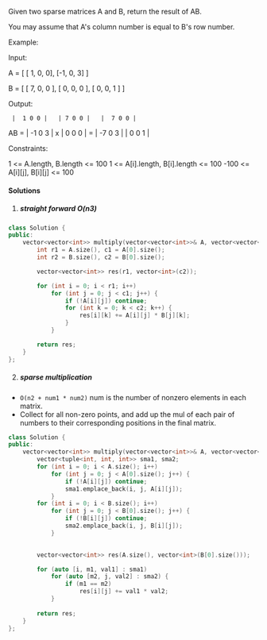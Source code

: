 Given two sparse matrices A and B, return the result of AB.

You may assume that A's column number is equal to B's row number.

Example:

Input:

A = [
  [ 1, 0, 0],
  [-1, 0, 3]
]

B = [
  [ 7, 0, 0 ],
  [ 0, 0, 0 ],
  [ 0, 0, 1 ]
]

Output:

     |  1 0 0 |   | 7 0 0 |   |  7 0 0 |
AB = | -1 0 3 | x | 0 0 0 | = | -7 0 3 |
                  | 0 0 1 |
 

Constraints:

1 <= A.length, B.length <= 100
1 <= A[i].length, B[i].length <= 100
-100 <= A[i][j], B[i][j] <= 100


#### Solutions

1. ##### straight forward O(n3)

```cpp
class Solution {
public:
    vector<vector<int>> multiply(vector<vector<int>>& A, vector<vector<int>>& B) {
        int r1 = A.size(), c1 = A[0].size();
        int r2 = B.size(), c2 = B[0].size();

        vector<vector<int>> res(r1, vector<int>(c2));

        for (int i = 0; i < r1; i++)
            for (int j = 0; j < c1; j++) {
                if (!A[i][j]) continue;
                for (int k = 0; k < c2; k++) {
                    res[i][k] += A[i][j] * B[j][k];
                }
            }

        return res;
    }
};
```

2. ##### sparse multiplication

- `O(n2 + num1 * num2)` num is the number of nonzero elements in each matrix.
- Collect for all non-zero points, and add up the mul of each pair of numbers to their corresponding positions in the final matrix.

```cpp
class Solution {
public:
    vector<vector<int>> multiply(vector<vector<int>>& A, vector<vector<int>>& B) {
        vector<tuple<int, int, int>> sma1, sma2;
        for (int i = 0; i < A.size(); i++)
            for (int j = 0; j < A[0].size(); j++) {
                if (!A[i][j]) continue;
                sma1.emplace_back(i, j, A[i][j]);
            }
        for (int i = 0; i < B.size(); i++)
            for (int j = 0; j < B[0].size(); j++) {
                if (!B[i][j]) continue;
                sma2.emplace_back(i, j, B[i][j]);
            }
        

        vector<vector<int>> res(A.size(), vector<int>(B[0].size()));

        for (auto [i, m1, val1] : sma1)
            for (auto [m2, j, val2] : sma2) {
                if (m1 == m2)
                    res[i][j] += val1 * val2;
            }
        
        return res;
    }
};
```